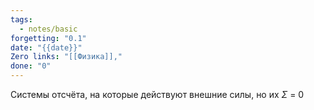 ```yaml
---
tags:
  - notes/basic
forgetting: "0.1"
date: "{{date}}"
Zero links: "[[Физика]],"
done: "0"
---
```

Системы отсчёта, на которые действуют внешние силы, но их $\Sigma$ = 0

